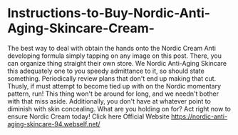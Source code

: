 # Instructions-to-Buy-Nordic-Anti-Aging-Skincare-Cream-
The best way to deal with obtain the hands onto the Nordic Cream Anti developing formula simply tapping on any image on this post. There, you can organize thing straight their own store. We Nordic Anti-Aging Skincare this adequately one to you speedy admittance to it, so should state something. Periodically review plans that don't end up making that cut. Thusly, if must attempt to become tied up with on the Nordic momentary pattern, run! This thing won't be around for long, and we needn't bother with that miss aside. Additionally, you don't have at whatever point to diminish with skin concealing. What are you holding on for? Act right now to ensure Nordic Cream today! Click here Official Website https://nordic-anti-aging-skincare-94.webself.net/
